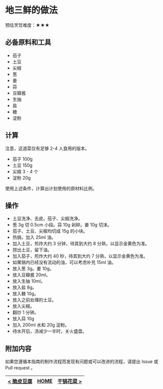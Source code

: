 # 地三鲜的做法

预估烹饪难度：★★★

## 必备原料和工具

- 茄子
- 土豆
- 尖椒
- 葱
- 姜
- 蒜
- 豆瓣酱
- 生抽
- 盐
- 糖
- 淀粉

## 计算

注意，这道菜仅有足够 2-4 人食用的版本。

- 茄子 100g
- 土豆 150g
- 尖椒 3 - 4 个
- 淀粉 20g

使用上述条件，计算出计划使用的原材料比例。

## 操作

- 土豆洗净、去皮。茄子、尖椒洗净。
- 葱 3g 切 0.5cm 小段。蒜 10g 剁碎。姜 10g 切沫。
- 茄子、土豆、尖椒均切成 15g 的小块。
- 热锅，加入 25ml 油。
- 加入土豆，煎炸大约 3 分钟，待其到大约 8 分熟，以显示金黄色为准。
- 捞出土豆，留下油。
- 加入茄子，煎炸大约 40 秒，待其到大约 7 分熟，以显示金黄色为准。
- 如果锅内已经没有流动的油，可以考虑补充 15ml 油。
- 放入葱 3g。姜 10g。
- 放入豆瓣酱 20ml。
- 放入生抽 10ml。
- 放入盐 8g。
- 放入糖 10g。
- 放入之前处理的土豆。
- 放入尖椒。
- 翻炒 1 分钟。
- 放入蒜 10g
- 加入 200ml 水和 20g 淀粉。
- 待水开后，汤减少一半时，关火盛盘。

## 附加内容

如果您遵循本指南的制作流程而发现有问题或可以改进的流程，请提出 Issue 或 Pull request 。

| [< 脆皮豆腐](../脆皮豆腐/脆皮豆腐.md) | [HOME](../../../README.md) | [干锅花菜 >](../干锅花菜/干锅花菜.md) |
| ---------------------------------- | -------------------------- | ---------------------------------- |
